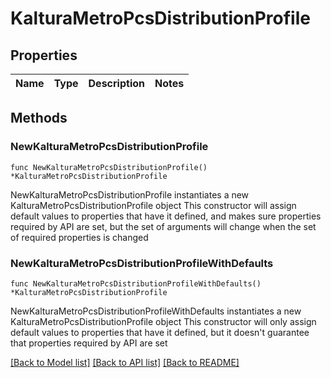 # KalturaMetroPcsDistributionProfile

## Properties

Name | Type | Description | Notes
------------ | ------------- | ------------- | -------------

## Methods

### NewKalturaMetroPcsDistributionProfile

`func NewKalturaMetroPcsDistributionProfile() *KalturaMetroPcsDistributionProfile`

NewKalturaMetroPcsDistributionProfile instantiates a new KalturaMetroPcsDistributionProfile object
This constructor will assign default values to properties that have it defined,
and makes sure properties required by API are set, but the set of arguments
will change when the set of required properties is changed

### NewKalturaMetroPcsDistributionProfileWithDefaults

`func NewKalturaMetroPcsDistributionProfileWithDefaults() *KalturaMetroPcsDistributionProfile`

NewKalturaMetroPcsDistributionProfileWithDefaults instantiates a new KalturaMetroPcsDistributionProfile object
This constructor will only assign default values to properties that have it defined,
but it doesn't guarantee that properties required by API are set


[[Back to Model list]](../README.md#documentation-for-models) [[Back to API list]](../README.md#documentation-for-api-endpoints) [[Back to README]](../README.md)


